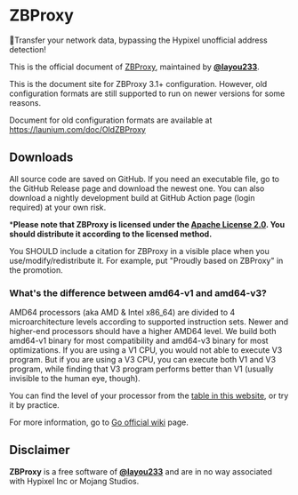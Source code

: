 # ZBProxy

🚀Transfer your network data, bypassing the Hypixel unofficial address detection!  

This is the official document of [ZBProxy](https://github.com/layou233/ZBProxy), maintained by **[@layou233](https://github.com/layou233)**.

This is the document site for ZBProxy 3.1+ configuration.
However, old configuration formats are still supported to run on newer versions for some reasons.

Document for old configuration formats are available at https://launium.com/doc/OldZBProxy

## Downloads
All source code are saved on GitHub. If you need an executable file, go to the GitHub Release page and download the newest one. You can also download a nightly development build at GitHub Action page (login required) at your own risk.

***Please note that ZBProxy is licensed under the [Apache License 2.0](https://github.com/layou233/ZBProxy/blob/master/LICENSE). You should distribute it according to the licensed method.**

You SHOULD include a citation for ZBProxy in a visible place when you use/modify/redistribute it. For example, put "Proudly based on ZBProxy" in the promotion.

### What's the difference between amd64-v1 and amd64-v3?
AMD64 processors (aka AMD & Intel x86_64) are divided to 4 microarchitecture levels according to supported instruction sets. Newer and higher-end processors should have a higher AMD64 level. We build both amd64-v1 binary for most compatibility and amd64-v3 binary for most optimizations. If you are using a V1 CPU, you would not able to execute V3 program. But if you are using a V3 CPU, you can execute both V1 and V3 program, while finding that V3 program performs better than V1 (usually invisible to the human eye, though).

You can find the level of your processor from the [table in this website](https://xanmod.org/#:~:text=x86%2D64%20psABI%20level%20reference%20%5B%20download%20check%20script), or try it by practice.

For more information, go to [Go official wiki](https://go.dev/wiki/MinimumRequirements#amd64) page.

## Disclaimer
**ZBProxy** is a free software of **[@layou233](https://github.com/layou233)** and are in no way associated with Hypixel Inc or Mojang Studios.
